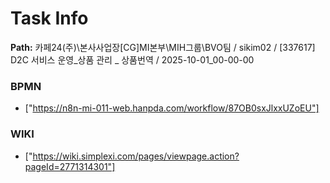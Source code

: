 # Task Info

**Path:** 카페24(주)\본사사업장\[CG]MI본부\MIH그룹\BVO팀 / sikim02 / [337617] D2C 서비스 운영_상품 관리 _ 상품번역 / 2025-10-01_00-00-00

### BPMN
- ["https://n8n-mi-011-web.hanpda.com/workflow/87OB0sxJlxxUZoEU"]

### WIKI
- ["https://wiki.simplexi.com/pages/viewpage.action?pageId=2771314301"]

